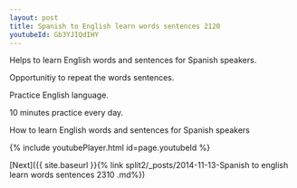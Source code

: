 ```yaml
---
layout: post
title: Spanish to English learn words sentences 2120 
youtubeId: Gb3YJIQdIHY
---
```

 
 
Helps to learn English words and sentences for Spanish speakers.

Opportunitiy to repeat the words sentences. 

Practice English language. 
 
10 minutes practice every day. 
 
How to learn English words and sentences for Spanish speakers 
 
{% include youtubePlayer.html id=page.youtubeId %}
 
 
[Next]({{ site.baseurl }}{% link  split2/_posts/2014-11-13-Spanish to english learn words sentences 2310 .md%})
 
